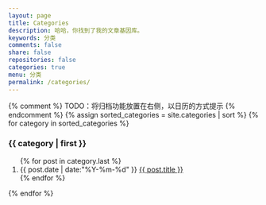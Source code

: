 ```yaml
---
layout: page
title: Categories
description: 哈哈，你找到了我的文章基因库。
keywords: 分类
comments: false
share: false
repositories: false
categories: true
menu: 分类
permalink: /categories/
---
```


<div>
  {% comment %} TODO：将归档功能放置在右侧，以日历的方式提示 {% endcomment %}
  {% assign sorted_categories = site.categories | sort %}
  {% for category in sorted_categories %}
    <h3>{{ category | first }}</h3>
    <ol class="posts-list" id="{{ category[0] }}">
      {% for post in category.last %}
        <li class="posts-list-item">
          <span class="posts-list-meta">{{ post.date | date:"%Y-%m-%d" }}</span>
          <a class="posts-list-name" href="{{ site.url }}{{ post.url }}">{{ post.title }}</a>
        </li>
      {% endfor %}
    </ol>
  {% endfor %}
</div>